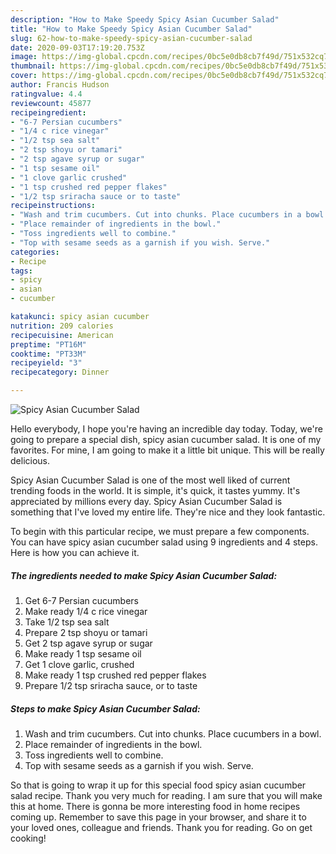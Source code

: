 ```yaml
---
description: "How to Make Speedy Spicy Asian Cucumber Salad"
title: "How to Make Speedy Spicy Asian Cucumber Salad"
slug: 62-how-to-make-speedy-spicy-asian-cucumber-salad
date: 2020-09-03T17:19:20.753Z
image: https://img-global.cpcdn.com/recipes/0bc5e0db8cb7f49d/751x532cq70/spicy-asian-cucumber-salad-recipe-main-photo.jpg
thumbnail: https://img-global.cpcdn.com/recipes/0bc5e0db8cb7f49d/751x532cq70/spicy-asian-cucumber-salad-recipe-main-photo.jpg
cover: https://img-global.cpcdn.com/recipes/0bc5e0db8cb7f49d/751x532cq70/spicy-asian-cucumber-salad-recipe-main-photo.jpg
author: Francis Hudson
ratingvalue: 4.4
reviewcount: 45877
recipeingredient:
- "6-7 Persian cucumbers"
- "1/4 c rice vinegar"
- "1/2 tsp sea salt"
- "2 tsp shoyu or tamari"
- "2 tsp agave syrup or sugar"
- "1 tsp sesame oil"
- "1 clove garlic crushed"
- "1 tsp crushed red pepper flakes"
- "1/2 tsp sriracha sauce or to taste"
recipeinstructions:
- "Wash and trim cucumbers. Cut into chunks. Place cucumbers in a bowl."
- "Place remainder of ingredients in the bowl."
- "Toss ingredients well to combine."
- "Top with sesame seeds as a garnish if you wish. Serve."
categories:
- Recipe
tags:
- spicy
- asian
- cucumber

katakunci: spicy asian cucumber 
nutrition: 209 calories
recipecuisine: American
preptime: "PT16M"
cooktime: "PT33M"
recipeyield: "3"
recipecategory: Dinner

---
```



![Spicy Asian Cucumber Salad](https://img-global.cpcdn.com/recipes/0bc5e0db8cb7f49d/751x532cq70/spicy-asian-cucumber-salad-recipe-main-photo.jpg)

Hello everybody, I hope you're having an incredible day today. Today, we're going to prepare a special dish, spicy asian cucumber salad. It is one of my favorites. For mine, I am going to make it a little bit unique. This will be really delicious.



Spicy Asian Cucumber Salad is one of the most well liked of current trending foods in the world. It is simple, it's quick, it tastes yummy. It's appreciated by millions every day. Spicy Asian Cucumber Salad is something that I've loved my entire life. They're nice and they look fantastic.


To begin with this particular recipe, we must prepare a few components. You can have spicy asian cucumber salad using 9 ingredients and 4 steps. Here is how you can achieve it.

<!--inarticleads1-->

##### The ingredients needed to make Spicy Asian Cucumber Salad:

1. Get 6-7 Persian cucumbers
1. Make ready 1/4 c rice vinegar
1. Take 1/2 tsp sea salt
1. Prepare 2 tsp shoyu or tamari
1. Get 2 tsp agave syrup or sugar
1. Make ready 1 tsp sesame oil
1. Get 1 clove garlic, crushed
1. Make ready 1 tsp crushed red pepper flakes
1. Prepare 1/2 tsp sriracha sauce, or to taste




<!--inarticleads2-->

##### Steps to make Spicy Asian Cucumber Salad:

1. Wash and trim cucumbers. Cut into chunks. Place cucumbers in a bowl.
1. Place remainder of ingredients in the bowl.
1. Toss ingredients well to combine.
1. Top with sesame seeds as a garnish if you wish. Serve.




So that is going to wrap it up for this special food spicy asian cucumber salad recipe. Thank you very much for reading. I am sure that you will make this at home. There is gonna be more interesting food in home recipes coming up. Remember to save this page in your browser, and share it to your loved ones, colleague and friends. Thank you for reading. Go on get cooking!

